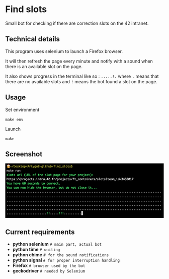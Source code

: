 # Find slots

Small bot for checking if there are correction slots on the 42 intranet.

## Technical details

This program uses selenium to launch a Firefox browser.

It will then refresh the page every minute and notify with a sound when there is an available slot on the page.

It also shows progress in the terminal like so : `.....!.` where `.` means that there are no available slots and `!` means the bot found a slot on the page.

## Usage

  Set environment

  ```
  make env
  ```

  Launch

  ```
  make
  ```

## Screenshot

![screenshot](screenshot-42slot-finder.png)

## Current requirements

 - **python selenium**      `# main part, actual bot`
 - **python time**          `# waiting`
 - **python chime**         `# for the sound notifications`
 - **python signal**        `# for proper interruption handling`
 - **Firefox**              `# browser used by the bot`
 - **geckodriver**          `# needed by Selenium`
